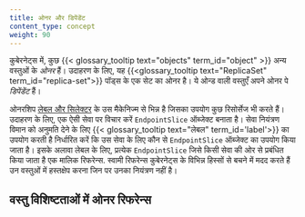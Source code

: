 ```yaml
---
title: ओनर और डिपेंडेंट 
content_type: concept
weight: 90
---
```


<!-- overview -->

कुबेरनेट्स में, कुछ {{< glossary_tooltip text="objects" term_id="object" >}} अन्य वस्तुओं के *ओनर* हैं। 
उदाहरण के लिए, यह {{<glossary_tooltip text="ReplicaSet" term_id="replica-set">}} पॉड्स के एक सेट का ओनर है। ये ओन्ड वाली वस्तुएँ अपने ओनर पे *डिपेंडेंट* हैं।



ओनरशिप [लेबल और सिलेक्टर](/docs/concepts/overview/working-with-objects/labels/) के
उस मैकेनिज्म से भिन्न है जिसका उपयोग कुछ रिसोर्सेज भी करते हैं। उदाहरण के लिए, एक ऐसी सेवा पर विचार करें
`EndpointSlice` ऑब्जेक्ट बनाता है। सेवा नियंत्रण विमान को अनुमति देने के लिए {{< glossary_tooltip text="लेबल" term_id='label'>}} का उपयोग करती है
निर्धारित करें कि उस सेवा के लिए कौन से `EndpointSlice` ऑब्जेक्ट का उपयोग किया जाता है। इसके अलावा
लेबल के लिए, प्रत्येक `EndpointSlice` जिसे किसी सेवा की ओर से प्रबंधित किया जाता है
एक मालिक रिफरेन्स. स्वामी रिफरेन्स कुबेरनेट्स के विभिन्न हिस्सों से बचने में मदद करते हैं
उन वस्तुओं में हस्तक्षेप करना जिन पर उनका नियंत्रण नहीं है।

## वस्तु विशिष्टताओं में ओनर रिफरेन्स





















